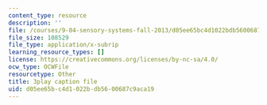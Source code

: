 ```yaml
---
content_type: resource
description: ''
file: /courses/9-04-sensory-systems-fall-2013/d05ee65bc4d1022bdb5600687c9aca19_jdiy_lV2xno.srt
file_size: 108529
file_type: application/x-subrip
learning_resource_types: []
license: https://creativecommons.org/licenses/by-nc-sa/4.0/
ocw_type: OCWFile
resourcetype: Other
title: 3play caption file
uid: d05ee65b-c4d1-022b-db56-00687c9aca19
---
```

